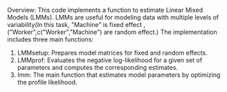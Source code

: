Overview: This code implements a function to estimate Linear Mixed Models (LMMs).
LMMs are useful for modeling data with multiple levels of variability(In this task,
"Machine" is fixed effect ,("Worker",c("Worker","Machine") are random effect.)
The implementation includes three main functions:
1. LMMsetup: Prepares model matrices for fixed and random effects.
2. LMMprof: Evaluates the negative log-likelihood for a given set of parameters and computes the corresponding estimates.
3. lmm: The main function that estimates model parameters by optimizing the profile likelihood.
